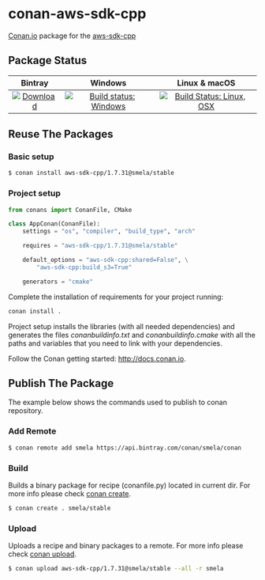 # conan-aws-sdk-cpp

[Conan.io](https://conan.io) package for the [aws-sdk-cpp](https://github.com/aws/aws-sdk-cpp)

## Package Status

| Bintray | Windows | Linux & macOS |
|:--------:|:---------:|:-----------------:|
|[![Download](https://api.bintray.com/packages/smela/conan/aws-sdk-cpp%3Asmela/images/download.svg) ](https://bintray.com/smela/conan/aws-sdk-cpp%3Asmela/_latestVersion)|[![Build status: Windows](https://ci.appveyor.com/api/projects/status/h2vsu09qrs0v4wew?svg=true)](https://ci.appveyor.com/project/SMelanko/conan-aws-sdk-cpp)|[![Build Status: Linux, OSX](https://travis-ci.org/SMelanko/conan-aws-sdk-cpp.svg?branch=master)](https://travis-ci.org/SMelanko/conan-aws-sdk-cpp)

## Reuse The Packages

### Basic setup

```bash
$ conan install aws-sdk-cpp/1.7.31@smela/stable
```

### Project setup

```py
from conans import ConanFile, CMake

class AppConan(ConanFile):
    settings = "os", "compiler", "build_type", "arch"

    requires = "aws-sdk-cpp/1.7.31@smela/stable"

    default_options = "aws-sdk-cpp:shared=False", \
        "aws-sdk-cpp:build_s3=True"

    generators = "cmake"
```

Complete the installation of requirements for your project running:

```bash
conan install .
```

Project setup installs the libraries (with all needed dependencies) and generates
the files *conanbuildinfo.txt* and *conanbuildinfo.cmake*
with all the paths and variables that you need to link with your dependencies.

Follow the Conan getting started: http://docs.conan.io.

## Publish The Package

The example below shows the commands used to publish to conan repository.

### Add Remote

```bash
$ conan remote add smela https://api.bintray.com/conan/smela/conan
```

### Build

Builds a binary package for recipe (conanfile.py) located in current dir. 
For more info please check [conan create](http://docs.conan.io/en/latest/reference/commands/creator/create.html#conan-create).

```bash
$ conan create . smela/stable
```

### Upload

Uploads a recipe and binary packages to a remote. 
For more info please check [conan upload](http://docs.conan.io/en/latest/reference/commands/creator/upload.html#conan-upload).

```bash
$ conan upload aws-sdk-cpp/1.7.31@smela/stable --all -r smela
```
